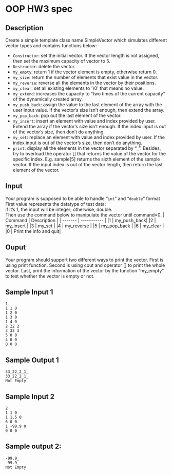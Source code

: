 # OOP HW3 spec
## Description
Create a simple template class name SimpleVector which simulates different vector types and contains functions below:
* `Constructor`: set the initial vector. If the vector length is not assigned, then set the maximum capacity of vector to 5.
* `Destructor`: delete the vector.
* `my_empty`: return 1 if the vector element is empty, otherwise return 0.
* `my_size`: return the number of elements that exist value in the vector.
* `my_reverse`: reverse all the elements in the vector by their positions.
* `my_clear`: set all existing elements to '\0' that means no value.
* `my_extend`: increases the capacity to “two times of the current capacity” of the dynamically created array.
* `my_push_back`: assign the value to the last element of the array with the user input value. If the vector’s size isn’t enough, then extend the array.
* `my_pop_back`: pop out the last element of the vector.
* `my_insert`: insert an element with value and index provided by user. Extend the array if the vector’s size isn’t enough. If the index input is out
of the vector’s size, then don’t do anything.
* `my_set`: replace an element with value and index provided by user. If the index input is out of the vector’s size, then don’t do anything.
* `print`: display all the elements in the vector separated by “_”. Besides, try to overload the operator [] that returns the value of the vector for the specific index. E.g. sample[5] returns the sixth element of the sample vector. If the input index is out of the vector length, then return the last element of the vector.

## Input
Your program is supposed to be able to handle “`int`” and “`double`” format First value represents the datatype of test data:   
if it’s 1, the input will be integer; otherwise, double.   
Then use the command below to manipulate the vector until command=0.
| Command | Description |
| ------- | ----------- |
|1        | my_push_back|
|2        | my_insert   |
|3        | my_set      |
|4        | my_reverse  |
|5        | my_pop_back |
|6        | my_clear    |
|0        | Print the info and quit|

## Ouput
Your program should support two different ways to print the vector. First is using print function. Second is using cout and operator [] to print the whole vector. Last, print the information of the vector by the function “my_empty” to test whether the vector is empty or not.

## Sample Input 1
```
1   
1 1 0   
1 2 0   
1 3 0    
1 4 0      
2 22 2     
3 33 3     
5 0 0    
4 0 0     
0 0 0     
```

## Sample Output 1
```
33_22_2_1_    
33_22_2_1_     
Not Empty     
```

## Sample Input 2
```
2    
1 1 0   
1 1.5 0     
6 0 0     
1 -99.9 0    
0 0 0    
```

## Sample output 2:
```
-99.9_    
-99.9_     
Not Empty     
```

